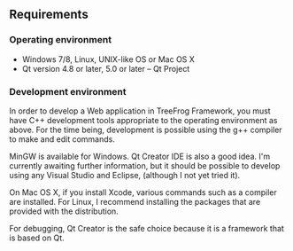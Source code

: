 ## Requirements

### Operating environment

* Windows 7/8, Linux, UNIX-like OS or Mac OS X
* Qt version 4.8 or later, 5.0 or later – Qt Project

 
### Development environment

In order to develop a Web application in TreeFrog Framework, you must have C++ development tools appropriate to the operating environment as above. For the time being, development is possible using the g++ compiler to make and edit commands.

MinGW is available for Windows. Qt Creator IDE is also a good idea. I'm currently awaiting further information, but it should be possible to develop using any Visual Studio and Eclipse, (although I not yet tried it).

On Mac OS X, if you install Xcode, various commands such as a compiler are installed. For Linux, I recommend installing the packages that are provided with the distribution.

For debugging, Qt Creator is the safe choice because it is a framework that is based on Qt.